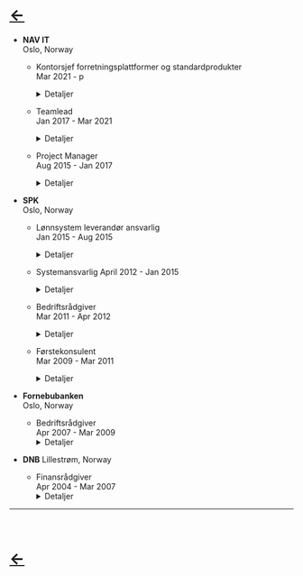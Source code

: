 # [&larr;](/index.md) 
- **NAV IT**  
Oslo, Norway
    - Kontorsjef forretningsplattformer og standardprodukter  
            Mar 2021 - p
        <details>
        <summary>Detaljer</summary>
        IT forretningsplattformer og standardprodukter 
        </details>

    - Teamlead  
            Jan 2017 - Mar 2021
        <details>
        <summary>Detaljer</summary>
        Test
        </details>

    - Project Manager   
            Aug 2015 - Jan 2017
        <details>
        <summary>Detaljer</summary>
        Test
        </details>

- **SPK**  
Oslo, Norway
    - Lønnsystem leverandør ansvarlig  
            Jan 2015 - Aug 2015
        <details>
        <summary>Detaljer</summary>
        Test
        </details>

    - Systemansvarlig
            April 2012 - Jan 2015
        <details>
        <summary>Detaljer</summary>
        Test
        </details>

    - Bedriftsrådgiver  
            Mar 2011 - Apr 2012
        <details>
        <summary>Detaljer</summary>
        Test
        </details>

    - Førstekonsulent   
            Mar 2009 - Mar 2011  
        <details>
        <summary>Detaljer</summary>
        Test
        </details>


- **Fornebubanken**  
    Oslo, Norway
    - Bedriftsrådgiver  
            Apr 2007 - Mar 2009
        <details>
        <summary>Detaljer</summary>
        Test
        </details>


- **DNB**
    Lillestrøm, Norway
     - Finansrådgiver  
            Apr 2004 - Mar 2007
        <details>
        <summary>Detaljer</summary>
        Test
        </details>

---
<br>

# [&larr;](/index.md) 
